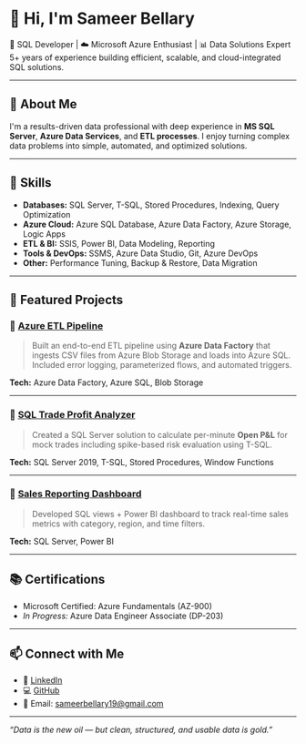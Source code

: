 # 👋 Hi, I'm Sameer Bellary

🎯 SQL Developer | ☁️ Microsoft Azure Enthusiast | 📊 Data Solutions Expert  
5+ years of experience building efficient, scalable, and cloud-integrated SQL solutions.

---

## 🧠 About Me

I'm a results-driven data professional with deep experience in **MS SQL Server**, **Azure Data Services**, and **ETL processes**. I enjoy turning complex data problems into simple, automated, and optimized solutions.

---

## 💼 Skills

- **Databases:** SQL Server, T-SQL, Stored Procedures, Indexing, Query Optimization  
- **Azure Cloud:** Azure SQL Database, Azure Data Factory, Azure Storage, Logic Apps  
- **ETL & BI:** SSIS, Power BI, Data Modeling, Reporting  
- **Tools & DevOps:** SSMS, Azure Data Studio, Git, Azure DevOps  
- **Other:** Performance Tuning, Backup & Restore, Data Migration

---

## 🚀 Featured Projects

### 🔹 [Azure ETL Pipeline](https://github.com/sameersam19/Azure-ETL-Pipeline)
> Built an end-to-end ETL pipeline using **Azure Data Factory** that ingests CSV files from Azure Blob Storage and loads into Azure SQL. Included error logging, parameterized flows, and automated triggers.

**Tech:** Azure Data Factory, Azure SQL, Blob Storage

---

### 🔹 [SQL Trade Profit Analyzer](https://github.com/sameersam19/SQL-Trade-Profit-Analyzer)
> Created a SQL Server solution to calculate per-minute **Open P&L** for mock trades including spike-based risk evaluation using T-SQL.

**Tech:** SQL Server 2019, T-SQL, Stored Procedures, Window Functions

---

### 🔹 [Sales Reporting Dashboard](https://github.com/sameersam19/Sales-Dashboard)
> Developed SQL views + Power BI dashboard to track real-time sales metrics with category, region, and time filters.

**Tech:** SQL Server, Power BI

---

## 📚 Certifications

- Microsoft Certified: Azure Fundamentals (AZ-900)
- *In Progress:* Azure Data Engineer Associate (DP-203)

---

## 📫 Connect with Me

- 💼 [LinkedIn](https://www.linkedin.com/in/sameersam19)
- 💻 [GitHub](https://github.com/sameersam19)
- 📧 Email: sameerbellary19@gmail.com

---

_“Data is the new oil — but clean, structured, and usable data is gold.”_
